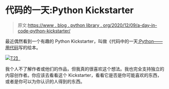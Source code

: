 # 代码的一天:Python Kickstarter

> 原文:[https://www . blog . python library . org/2020/12/09/a-day-in-code-python-kickstarter/](https://www.blog.pythonlibrary.org/2020/12/09/a-day-in-code-python-kickstarter/)

最近偶然看到一个有趣的 Python Kickstarter，叫做《代码中的一天[:Python——用代码](https://www.kickstarter.com/projects/914595512/a-day-in-code-python)写的绘本。

[![](../Images/304819bd49a42d357193ceb529e8f4c1.png)T2】](https://www.kickstarter.com/projects/914595512/a-day-in-code-python)

我个人不了解作者或他们的作品，但我真的很喜欢这个想法。我也完全支持独立的内容创作者。你应该去看看这个 Kickstarter，看看它是否是你可能喜欢的东西，或者是你可以为你认识的人得到的东西。